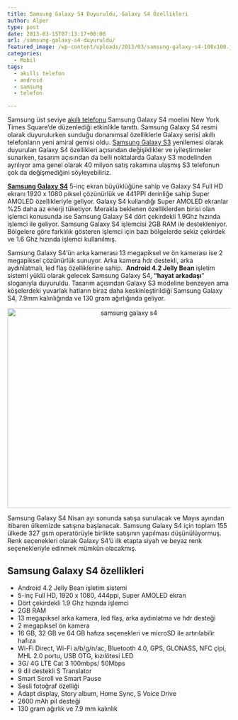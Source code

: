 ```yaml
---
title: Samsung Galaxy S4 Duyuruldu, Galaxy S4 Özellikleri
author: Alper
type: post
date: 2013-03-15T07:13:17+00:00
url: /samsung-galaxy-s4-duyuruldu/
featured_image: /wp-content/uploads/2013/03/samsung-galaxy-s4-100x100.jpg
categories:
  - Mobil
tags:
  - akıllı telefon
  - android
  - samsung
  - telefon

---
```

Samsung üst seviye [akıllı telefonu][1] Samsung Galaxy S4 moelini New York Times Square’de düzenlediği etkinlikle tanıttı. Samsung Galaxy S4 resmi olarak duyurulurken sunduğu donanımsal özelliklerle Galaxy serisi akıllı telefonların yeni amiral gemisi oldu. [Samsung Galaxy S3][2] yenilemesi olarak duyurulan Galaxy S4 özellikleri açısından değişiklikler ve iyileştirmeler sunarken, tasarım açısından da belli noktalarda Galaxy S3 modelinden ayrılıyor ama genel olarak 40 milyon satış rakamına ulaşmış S3 telefonun çok da değişmediğini söyleyebiliriz.

**[Samsung Galaxy S4][3]** 5-inç ekran büyüklüğüne sahip ve Galaxy S4 Full HD ekranı 1920 x 1080 piksel çözünürlük ve 441PPI derinliğe sahip Super AMOLED özellikleriyle geliyor. Galaxy S4 kullandığı Super AMOLED ekranlar %25 daha az enerji tüketiyor. Merakla beklenen özelliklerden birisi olan işlemci konusunda ise Samsung Galaxy S4 dört çekirdekli 1.9Ghz hızında işlemci ile geliyor. Samsung Galaxy S4 işlemcisi 2GB RAM ile destekleniyor. Bölgelere göre farklılık gösteren işlemci için bazı bölgelerde sekiz çekirdek ve 1.6 Ghz hızında işlemci kullanılmış.

Samsung Galaxy S4&#8217;ün arka kamerası 13 megapiksel ve ön kamerası ise 2 megapiksel çözünürlük sunuyor. Arka kamera hdr destekli, arka aydınlatmalı, led flaş özelliklerine sahip.  **Android 4.2 Jelly Bean** işletim sistemi yüklü olarak gelecek Samsung Galaxy S4, **&#8220;hayat arkadaşı**&#8221; sloganıyla duyuruldu. Tasarım açısından Galaxy S3 modeline benzeyen ama köşelerdeki yuvarlak hatların biraz daha keskinleştirildiği Samsung Galaxy S4, 7.9mm kalınlığında ve 130 gram ağırlığında geliyor.

<p style="text-align: center;">
  <img class="aligncenter size-full wp-image-13312" alt="samsung galaxy s4" src="https://www.murekkep.org/wp-content/uploads/2013/03/samsung-galaxy-s4.jpg" width="533" height="450" srcset="https://www.murekkep.org/wp-content/uploads/2013/03/samsung-galaxy-s4.jpg 533w, https://www.murekkep.org/wp-content/uploads/2013/03/samsung-galaxy-s4-400x337.jpg 400w, https://www.murekkep.org/wp-content/uploads/2013/03/samsung-galaxy-s4-50x42.jpg 50w, https://www.murekkep.org/wp-content/uploads/2013/03/samsung-galaxy-s4-118x100.jpg 118w, https://www.murekkep.org/wp-content/uploads/2013/03/samsung-galaxy-s4-236x200.jpg 236w, https://www.murekkep.org/wp-content/uploads/2013/03/samsung-galaxy-s4-361x305.jpg 361w" sizes="(max-width: 533px) 100vw, 533px" />
</p>

Samsung Galaxy S4 Nisan ayı sonunda satışa sunulacak ve Mayıs ayından itibaren ülkemizde satışına başlanacak. Samsung Galaxy S4 için toplam 155 ülkede 327 gsm operatörüyle birlikte satışının yapılması düşünülüyormuş. Renk seçenekleri olarak Galaxy S4&#8217;ü ilk etapta siyah ve beyaz renk seçenekleriyle edinmek mümkün olacakmış.

## Samsung Galaxy S4 özellikleri

  * Android 4.2 Jelly Bean işletim sistemi
  * 5-inç Full HD, 1920 x 1080, 444ppi, Super AMOLED ekran
  * Dört çekirdekli 1.9 Ghz hızında işlemci
  * 2GB RAM
  * 13 megapiksel arka kamera, led flaş, arka aydınlatma ve hdr desteği
  * 2 megapiksel ön kamera
  * 16 GB, 32 GB ve 64 GB hafıza seçenekleri ve microSD ile artırılabilir hafıza
  * Wi-Fi Direct, Wi-Fi a/b/g/n/ac, Bluetooth 4.0, GPS, GLONASS, NFC çipi, MHL 2.0 portu, USB OTG, kızılötesi LED
  * 3G/ 4G LTE Cat 3 100mbps/ 50Mbps
  * 9 dil destekli S Translator
  * Smart Scroll ve Smart Pause
  * Sesli fotoğraf özelliği
  * Adapt display, Story album, Home Sync, S Voice Drive
  * 2600 mAh pil desteği
  * 130 gram ağırlık ve 7.9 mm kalınlık

 [1]: https://www.murekkep.org/telefon "telefon"
 [2]: https://www.murekkep.org/samsung-galaxy-s-iii-tanitildi-samsung-galaxy-s3-ozellikleri-ve-fiyati-8464 "Samsung Galaxy S III Tanıtıldı. Samsung Galaxy S3 Özellikleri ve Fiyatı"
 [3]: https://www.murekkep.org/telefon/samsung-galaxy-s4 "samsung galaxy s4"